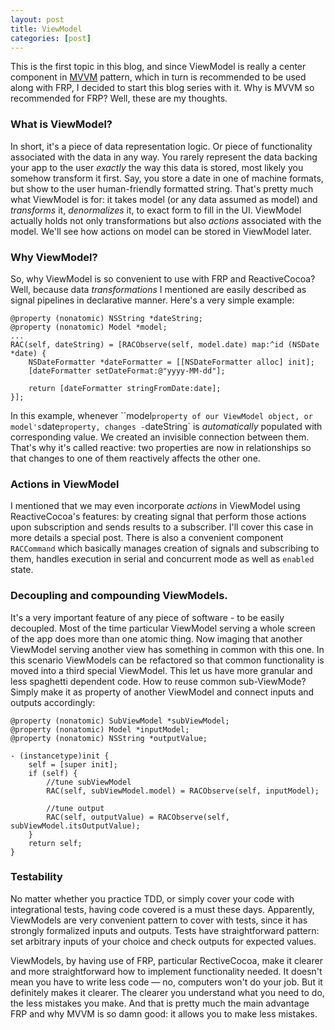 ```yaml
---
layout: post
title: ViewModel
categories: [post]
---
```



This is the first topic in this blog, and since ViewModel is really a center component in [MVVM] pattern, which in turn is recommended to be used along with FRP, I decided to start this blog series with it. Why is MVVM so recommended for FRP? Well, these are my thoughts.

### What is ViewModel? 

In short, it's a piece of data representation logic. Or piece of functionality associated with the data in any way. You rarely represent the data backing your app to the user _exactly_ the way this data is stored, most likely you somehow transform it first. Say, you store a date in one of machine formats, but show to the user human-friendly formatted string. That's pretty much what ViewModel is for: it takes model (or any data assumed as model) and _transforms_ it, _denormalizes_ it, to exact form to fill in the UI. ViewModel actually holds not only transformations but also _actions_ associated with the model. We'll see how actions on model can be stored in ViewModel later.

### Why ViewModel?

So, why ViewModel is so convenient to use with FRP and ReactiveCocoa? Well, because data _transformations_ I mentioned are easily described as signal pipelines in declarative manner. Here's a very simple example:

```objc
@property (nonatomic) NSString *dateString;
@property (nonatomic) Model *model;
...
RAC(self, dateString) = [RACObserve(self, model.date) map:^id (NSDate *date) {
	NSDateFormatter *dateFormatter = [[NSDateFormatter alloc] init];
	[dateFormatter setDateFormat:@"yyyy-MM-dd"];

	return [dateFormatter stringFromDate:date];
}];
```

In this example, whenever ``model` property of our ViewModel object, or model's `date` property, changes - `dateString` is _automatically_ populated with corresponding value. We created an invisible connection between them. That's why it's called reactive: two properties are now in relationships so that changes to one of them reactively affects the other one.

### Actions in ViewModel

I mentioned that we may even incorporate _actions_ in ViewModel using ReactiveCocoa's features: by creating signal that perform those actions upon subscription and sends results to a subscriber. I'll cover this case in more details a special post. There is also a convenient component `RACCommand` which basically manages creation of signals and subscribing to them, handles execution in serial and concurrent mode as well as `enabled` state.

### Decoupling and compounding ViewModels.

It's a very important feature of any piece of software - to be easily decoupled. Most of the time particular ViewModel serving a whole screen of the app does more than one atomic thing. Now imaging that another ViewModel serving another view has something in common with this one. In this scenario ViewModels can be refactored so that common functionality is moved into a third special ViewModel. This let us have more granular and less spaghetti dependent code. How to reuse common sub-ViewMode? Simply make it as property of another ViewModel and connect inputs and outputs accordingly:

```objc
@property (nonatomic) SubViewModel *subViewModel;
@property (nonatomic) Model *inputModel;
@property (nonatomic) NSString *outputValue;

- (instancetype)init {
	self = [super init];
	if (self) {
		//tune subViewModel
		RAC(self, subViewModel.model) = RACObserve(self, inputModel);

		//tune output
		RAC(self, outputValue) = RACObserve(self, subViewModel.itsOutputValue);
	}
	return self;
}

```


### Testability

No matter whether you practice TDD, or simply cover your code with integrational tests, having code covered is a must these days. Apparently, ViewModels are very convenient pattern to cover with tests, since it has strongly formalized inputs and outputs. Tests have straightforward pattern: set arbitrary inputs of your choice and check outputs for expected values.


ViewModels, by having use of FRP, particular RectiveCocoa, make it clearer and more straightforward how to implement functionality needed. It doesn't mean you have to write less code — no, computers won't do your job. But it definitely makes it clearer. The clearer you understand what you need to do, the less mistakes you make. And that is pretty much the main advantage FRP and why MVVM is so damn good: it allows you to make less mistakes.

[MVVM]:http://en.wikipedia.org/wiki/Model_View_ViewModel
